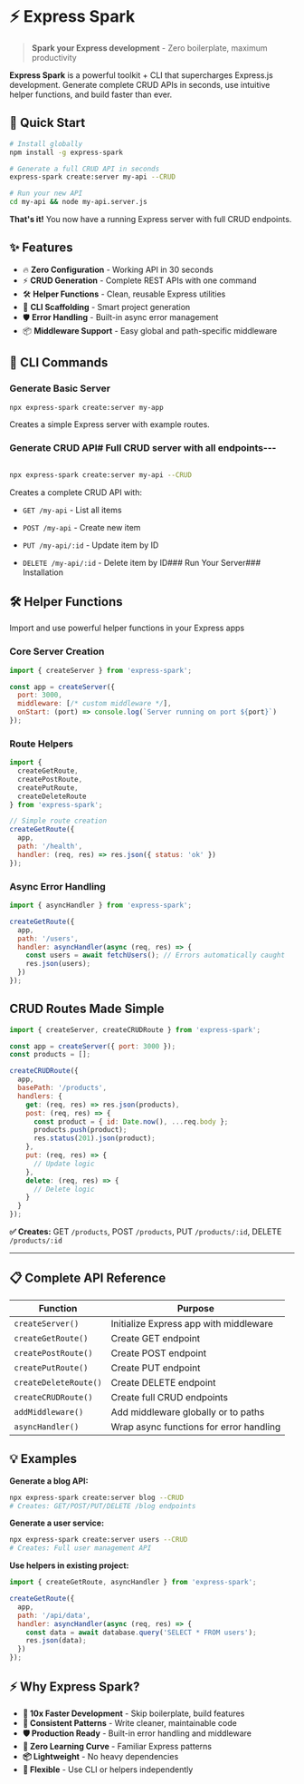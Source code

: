 # ⚡ Express Spark

> **Spark your Express development** - Zero boilerplate, maximum productivity

**Express Spark** is a powerful toolkit + CLI that supercharges Express.js development. Generate complete CRUD APIs in seconds, use intuitive helper functions, and build faster than ever.

## 🚀 Quick Start

```bash
# Install globally
npm install -g express-spark

# Generate a full CRUD API in seconds
express-spark create:server my-api --CRUD

# Run your new API
cd my-api && node my-api.server.js
```

**That's it!** You now have a running Express server with full CRUD endpoints.

## ✨ Features

- 🔥 **Zero Configuration** - Working API in 30 seconds
- ⚡ **CRUD Generation** - Complete REST APIs with one command
- 🛠 **Helper Functions** - Clean, reusable Express utilities
- 🎯 **CLI Scaffolding** - Smart project generation
- 🛡 **Error Handling** - Built-in async error management
- 📦 **Middleware Support** - Easy global and path-specific middleware

## 🎯 CLI Commands

### Generate Basic Server

```bash
npx express-spark create:server my-app
```

Creates a simple Express server with example routes.

### Generate CRUD API# Full CRUD server with all endpoints---

```bash

npx express-spark create:server my-api --CRUD

```

Creates a complete CRUD API with:

- `GET /my-api` - List all items

- `POST /my-api` - Create new item

- `PUT /my-api/:id` - Update item by ID

- `DELETE /my-api/:id` - Delete item by ID### Run Your Server### Installation


## 🛠 Helper Functions

Import and use powerful helper functions in your Express apps

### Core Server Creation

```javascript
import { createServer } from 'express-spark';

const app = createServer({
  port: 3000,
  middleware: [/* custom middleware */],
  onStart: (port) => console.log(`Server running on port ${port}`)
});
```

### Route Helpers

```javascript
import {
  createGetRoute,
  createPostRoute,
  createPutRoute,
  createDeleteRoute
} from 'express-spark';

// Simple route creation
createGetRoute({
  app,
  path: '/health',
  handler: (req, res) => res.json({ status: 'ok' })
});
```

### Async Error Handling

```javascript
import { asyncHandler } from 'express-spark';

createGetRoute({
  app,
  path: '/users',
  handler: asyncHandler(async (req, res) => {
    const users = await fetchUsers(); // Errors automatically caught
    res.json(users);
  })
});
```

## CRUD Routes Made Simple

```javascript
import { createServer, createCRUDRoute } from 'express-spark';

const app = createServer({ port: 3000 });
const products = [];

createCRUDRoute({
  app,
  basePath: '/products',
  handlers: {
    get: (req, res) => res.json(products),
    post: (req, res) => {
      const product = { id: Date.now(), ...req.body };
      products.push(product);
      res.status(201).json(product);
    },
    put: (req, res) => {
      // Update logic
    },
    delete: (req, res) => {
      // Delete logic
    }
  }
});
```


**✅ Creates:** GET `/products`, POST `/products`, PUT `/products/:id`, DELETE `/products/:id`

---

## 📋 Complete API Reference

| Function | Purpose |
|----------|---------|
| `createServer()` | Initialize Express app with middleware |
| `createGetRoute()` | Create GET endpoint |
| `createPostRoute()` | Create POST endpoint |
| `createPutRoute()` | Create PUT endpoint |
| `createDeleteRoute()` | Create DELETE endpoint |
| `createCRUDRoute()` | Create full CRUD endpoints |
| `addMiddleware()` | Add middleware globally or to paths |
| `asyncHandler()` | Wrap async functions for error handling |

## 💡 Examples

**Generate a blog API:**
```bash
npx express-spark create:server blog --CRUD
# Creates: GET/POST/PUT/DELETE /blog endpoints
```

**Generate a user service:**
```bash
npx express-spark create:server users --CRUD
# Creates: Full user management API
```

**Use helpers in existing project:**
```javascript
import { createGetRoute, asyncHandler } from 'express-spark';

createGetRoute({
  app,
  path: '/api/data',
  handler: asyncHandler(async (req, res) => {
    const data = await database.query('SELECT * FROM users');
    res.json(data);
  })
});
```

## ⚡ Why Express Spark?

- **🚀 10x Faster Development** - Skip boilerplate, build features
- **📖 Consistent Patterns** - Write cleaner, maintainable code
- **🛡 Production Ready** - Built-in error handling and middleware
- **🎯 Zero Learning Curve** - Familiar Express patterns
- **📦 Lightweight** - No heavy dependencies
- **🔧 Flexible** - Use CLI or helpers independently
